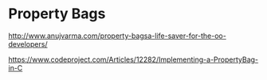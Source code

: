 # Property Bags

http://www.anujvarma.com/property-bagsa-life-saver-for-the-oo-developers/

https://www.codeproject.com/Articles/12282/Implementing-a-PropertyBag-in-C
